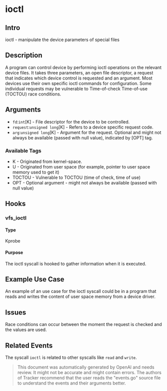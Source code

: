 
# ioctl

## Intro
ioctl - manipulate the device parameters of special files

## Description
A program can control device by performing ioctl operations on the 
relevant device files. It takes three parameters, an open file descriptor, a 
request that indicates which device control is requested and an argument. 
Most devices use their own specific ioctl commands for configuration. Some
individual requests may be vulnerable to Time-of-check Time-of-use (TOCTOU) 
race conditions.

## Arguments
* `fd`:`int`[K]  - File descriptor for the device to be controlled.
* `request`:`unsigned long`[K]  -  Refers to a device specific request code.
* `arg`:`unsigned long`[K] - Argument for the request. Optional and might not always be available (passed with null value), indicated by [OPT] tag.

### Available Tags
* K - Originated from kernel-space.
* U - Originated from user space (for example, pointer to user space memory used to get it)
* TOCTOU - Vulnerable to TOCTOU (time of check, time of use)
* OPT - Optional argument - might not always be available (passed with null value)

## Hooks
### vfs_ioctl
#### Type
Kprobe
#### Purpose
The ioctl syscall is hooked to gather information when it is executed.

## Example Use Case
An example of an use case for the ioctl syscall could be in a program that 
reads and writes the content of user space memory from a device driver.

## Issues
Race conditions can occur between the moment the request is checked and the 
values are used.

## Related Events
The syscall `ioctl` is related to other syscalls like `read` and `write`.

> This document was automatically generated by OpenAI and needs review. It might
> not be accurate and might contain errors. The authors of Tracker recommend that
> the user reads the "events.go" source file to understand the events and their
> arguments better.

